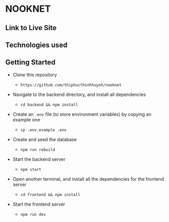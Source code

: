 # NOOKNET

## Link to Live Site

## Technologies used

## Getting Started

* Clone this repository
  * `https://github.com/thiphucthinhhuynh/nooknet`

* Navigate to the backend directory, and install all dependencies
  * `cd backend && npm install`

* Create an `.env` file (to store environment variables) by copying an example one
  * `cp .env.example .env`

* Create and seed the database
  * `npm run rebuild`

* Start the backend server
  * `npm start`

* Open another terminal, and install all the dependencies for the frontend server
  * `cd frontend && npm install`

* Start the frontend server
  * `npm run dev`
